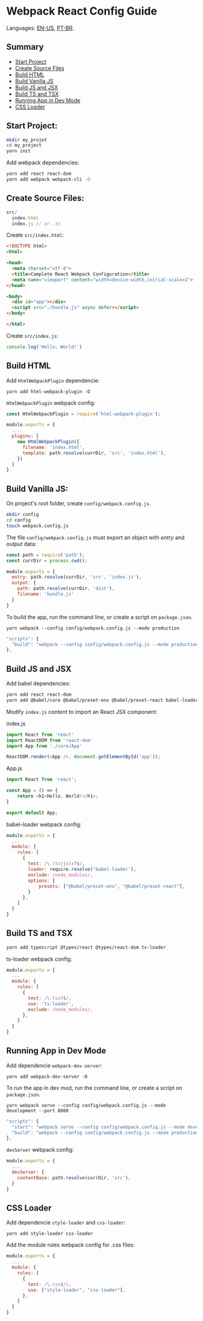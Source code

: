# Webpack React Config Guide

Languages: [EN-US](/README.md), [PT-BR](/README-pt-br.md).

## Summary

- [Start Project](#start-project)
- [Create Source Files](#create-source-files)
- [Build HTML](#build-html)
- [Build Vanilla JS](#build-vanilla-js)
- [Build JS and JSX](#build-js-and-jsx)
- [Build TS and TSX](#build-ts-and-tsx)
- [Running App in Dev Mode](#running-app-in-dev-mode)
- [CSS Loader](#css-loader)

## Start Project:

```bash
mkdir my_projet
cd my_project
yarn init
```

Add webpack dependencies:

```bash
yarn add react react-dom
yarn add webpack webpack-cli -D
```

## Create Source Files:

```js
src/
  index.html
  index.js // or .ts
```

Create `src/index.html`:

```html
<!DOCTYPE html>
<html>

<head>
  <meta charset="utf-8">
  <title>Complete React Webpack Configuration</title>
  <meta name="viewport" content="width=device-width,initial-scale=1">
</head>

<body>
  <div id="app"></div>
  <script src="./bundle.js" async defer></script>
</body>

</html>
```

Create `src/index.js`:

```js
console.log('Hello, World!')
```

## Build HTML

Add `HtmlWebpackPlugin` dependencie:

```dash
yarn add html-webpack-plugin -D
```

`HtmlWebpackPlugin` webpack config:

```js
const HtmlWebpackPlugin = require('html-webpack-plugin');

module.exports = {
  ...
  plugins: [
    new HtmlWebpackPlugin({
      filename: 'index.html',
      template: path.resolve(currDir, 'src', 'index.html'),
    })
  ]
}
```

## Build Vanilla JS:

On project's root folder, create `config/webpack.config.js`.

```bash
mkdir config
cd config
touch webpack.config.js
```

The file `config/webpack.config.js` must export an object with *entry* and *output* data:

```js
const path = require('path');
const currDir = process.cwd();

module.exports = {
  entry: path.resolve(currDir, 'src', 'index.js'),
  output: {
    path: path.resolve(currDir, 'dist'),
    filename: 'bundle.js'
  }
}
```

To build the app, run the command line, or create a script on `package.json`.

```dash
yarn webpack --config config/webpack.config.js --mode production
```

```js
"scripts": {
  "build": "webpack --config config/webpack.config.js --mode production"
},
```

## Build JS and JSX

Add babel dependencies:

```bash
yarn add react react-dom
yarn add @babel/core @babel/preset-env @babel/preset-react babel-loader -D
```

Modify `index.js` content to import an React JSX component:

index.js

```js
import React from 'react'
import ReactDOM from 'react-dom'
import App from './core/App'

ReactDOM.render(<App />, document.getElementById('app'));
```

App.js

```js
import React from 'react';

const App = () => {
    return <h1>Hello, World!</h1>;
}

export default App;
```

babel-loader webpack config:

```js
module.exports = {
  ...
  module: {
    rules: [
      {
        test: /\.(ts|js)x?$/,
        loader: require.resolve('babel-loader'),
        exclude: /node_modules/,
        options: {
            presets: ["@babel/preset-env", "@babel/preset-react"],
        }
      },
    ]
  }
}
```

## Build TS and TSX

```bash
yarn add typescript @types/react @types/react-dom ts-loader
```

ts-loader webpack config:

```js
module.exports = {
  ...
  module: {
    rules: [
      {
        test: /\.tsx?$/,
        use: 'ts-loader',
        exclude: /node_modules/,
      },
    ]
  }
}
```

## Running App in Dev Mode

Add dependencie `webpack-dev-server`:

```dash
yarn add webpack-dev-server -D
```

To run the app in dev mod, run the command line, or create a script on `package.json`.

```dash
yarn webpack serve --config config/webpack.config.js --mode development --port 8080
```

```js
"scripts": {
  "start": "webpack serve --config config/webpack.config.js --mode development --port 8080",
  "build": "webpack --config config/webpack.config.js --mode production"
},
```

`devServer` webpack config:

```js
module.exports = {
  ...
  devServer: {
    contentBase: path.resolve(currDir, 'src'),
  }
}
```

## CSS Loader

Add dependencie `style-loader` and `css-loader`:

```dash
yarn add style-loader css-loader
```

Add the module rules webpack config for .css files:

```js
module.exports = {
  ...
  module: {
    rules: [
      {
        test: /\.css$/i,
        use: ["style-loader", "css-loader"],
      },
    ]
  }
}
```